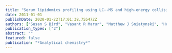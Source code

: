 ```yaml
---
title: "Serum lipidomics profiling using LC--MS and high-energy collisional dissociation fragmentation: focus on triglyceride detection and characterization"
date: 2011-01-01
publishDate: 2020-01-22T17:01:38.755472Z
authors: ["Susan S Bird", "Vasant R Marur", "Matthew J Sniatynski", "Heather K Greenberg", "Bruce S Kristal"]
publication_types: ["2"]
abstract: ""
featured: false
publication: "*Analytical chemistry*"
---
```


